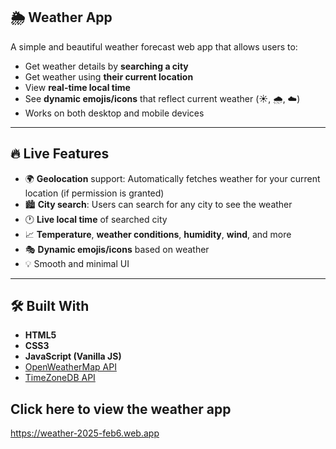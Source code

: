 ## 🌦️ Weather App

A simple and beautiful weather forecast web app that allows users to:
- Get weather details by **searching a city**
- Get weather using **their current location**
- View **real-time local time**
- See **dynamic emojis/icons** that reflect current weather (☀️, 🌧️, ☁️)
- Works on both desktop and mobile devices

---

## 🔥 Live Features

- 🌍 **Geolocation** support: Automatically fetches weather for your current location (if permission is granted)
- 🏙️ **City search**: Users can search for any city to see the weather
- 🕐 **Live local time** of searched city
- 📈 **Temperature**, **weather conditions**, **humidity**, **wind**, and more
- 🎭 **Dynamic emojis/icons** based on weather
- 💡 Smooth and minimal UI

---

## 🛠️ Built With

- **HTML5**
- **CSS3**
- **JavaScript (Vanilla JS)**
- [OpenWeatherMap API](https://openweathermap.org/api)
- [TimeZoneDB API](https://timezonedb.com/api)


## Click here to view the weather app
https://weather-2025-feb6.web.app
